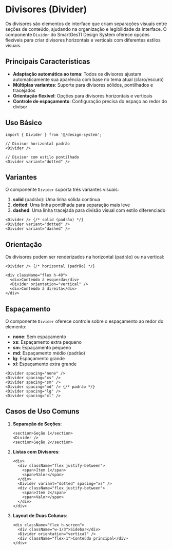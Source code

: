 # Divisores (Divider)

Os divisores são elementos de interface que criam separações visuais entre seções de conteúdo, ajudando na organização e legibilidade da interface. O componente `Divider` do SmartGesTI Design System oferece opções flexíveis para criar divisores horizontais e verticais com diferentes estilos visuais.

## Principais Características

- **Adaptação automática ao tema**: Todos os divisores ajustam automaticamente sua aparência com base no tema atual (claro/escuro)
- **Múltiplas variantes**: Suporte para divisores sólidos, pontilhados e tracejados
- **Orientação flexível**: Opções para divisores horizontais e verticais
- **Controle de espaçamento**: Configuração precisa do espaço ao redor do divisor

## Uso Básico

```tsx
import { Divider } from '@/design-system';

// Divisor horizontal padrão
<Divider />

// Divisor com estilo pontilhado
<Divider variant="dotted" />
```

## Variantes

O componente `Divider` suporta três variantes visuais:

1. **solid** (padrão): Uma linha sólida contínua
2. **dotted**: Uma linha pontilhada para separação mais leve
3. **dashed**: Uma linha tracejada para divisão visual com estilo diferenciado

```tsx
<Divider /> {/* solid (padrão) */}
<Divider variant="dotted" />
<Divider variant="dashed" />
```

## Orientação

Os divisores podem ser renderizados na horizontal (padrão) ou na vertical:

```tsx
<Divider /> {/* horizontal (padrão) */}

<div className="flex h-40">
  <div>Conteúdo à esquerda</div>
  <Divider orientation="vertical" />
  <div>Conteúdo à direita</div>
</div>
```

## Espaçamento

O componente `Divider` oferece controle sobre o espaçamento ao redor do elemento:

- **none**: Sem espaçamento
- **xs**: Espaçamento extra pequeno
- **sm**: Espaçamento pequeno
- **md**: Espaçamento médio (padrão)
- **lg**: Espaçamento grande
- **xl**: Espaçamento extra grande

```tsx
<Divider spacing="none" />
<Divider spacing="xs" />
<Divider spacing="sm" />
<Divider spacing="md" /> {/* padrão */}
<Divider spacing="lg" />
<Divider spacing="xl" />
```

## Casos de Uso Comuns

1. **Separação de Seções**:
   ```tsx
   <section>Seção 1</section>
   <Divider />
   <section>Seção 2</section>
   ```

2. **Listas com Divisores**:
   ```tsx
   <div>
     <div className="flex justify-between">
       <span>Item 1</span>
       <span>Valor</span>
     </div>
     <Divider variant="dotted" spacing="xs" />
     <div className="flex justify-between">
       <span>Item 2</span>
       <span>Valor</span>
     </div>
   </div>
   ```

3. **Layout de Duas Colunas**:
   ```tsx
   <div className="flex h-screen">
     <div className="w-1/3">Sidebar</div>
     <Divider orientation="vertical" />
     <div className="flex-1">Conteúdo principal</div>
   </div>
   ```